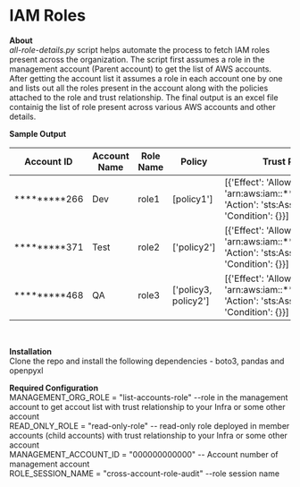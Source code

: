# IAM Roles


**About** <br>
_all-role-details.py_ script helps automate the process to fetch IAM roles present across the organization. The script first assumes a role in the management account (Parent account) to get the list of AWS accounts. After getting the account list it assumes a role in each account one by one and lists out all the roles present in the account along with the policies attached to the role and  trust relationship. The final output is an excel file containig the list of role present across various AWS accounts and other details.

**Sample Output** <br>

Account ID  |	Account Name | Role Name | Policy | Trust Relationship
----------- |----------------|-----------|--------|-------------------
*********266|    Dev         |     role1 |[policy1'] | [{'Effect': 'Allow', 'Principal': {'AWS': 'arn:aws:iam::*********371:root'}, 'Action': 'sts:AssumeRole', 'Condition': {}}]
*********371|    Test         |     role2 |['policy2'] | [{'Effect': 'Allow', 'Principal': {'AWS': 'arn:aws:iam::*********257:root'}, 'Action': 'sts:AssumeRole', 'Condition': {}}]
*********468|    QA         |     role3 |['policy3, policy2'] | [{'Effect': 'Allow', 'Principal': {'AWS': 'arn:aws:iam::*********862:root'}, 'Action': 'sts:AssumeRole', 'Condition': {}}]

<br>

**Installation** <br>
Clone the repo and install the following dependencies - boto3, pandas and openpyxl

**Required Configuration** <br>
MANAGEMENT_ORG_ROLE = "list-accounts-role" --role in the management account to get accout list with trust relationship to your Infra or some other account <br>
READ_ONLY_ROLE = "read-only-role" -- read-only role deployed in member accounts (child accounts) with trust relationship to your Infra or some other account<br>
MANAGEMENT_ACCOUNT_ID = "000000000000" -- Account number of management account <br>
ROLE_SESSION_NAME = "cross-account-role-audit" --role session name <br>
